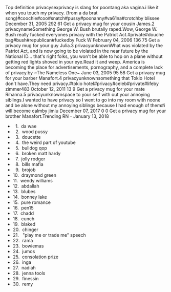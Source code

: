 Top definition privacysexprivacy is slang for poontang aka vagina.i like it when you touch my privacy. (from a da brat song)#coochie#coo#snatch#pussy#poonanny#va61na#crotchby blissee December 31, 2005 292 61 Get a privacy mug for your cousin James.2 privacynameSomething George W. Bush brutally raped.Wow, George W. Bush really fucked everyones privacy with the Patriot Act.#private#douche bag#bush#republican#fuckedby Fuck W February 04, 2006 136 75 Get a privacy mug for your guy Julia.3 privacyunknownWhat was violated by the Patriot Act, and is now going to be violated in the near future by the National ID... that's right folks, you won't be able to hop on a plane without getting red lights shoved in your eye.Read it and weep. America is becoming the place for advertisements, pornography, and a complete lack of privacy.by ~The Nameless One~ June 03, 2005 95 58 Get a privacy mug for your barber Manafort.4 privacyunknownsomething that Tokio Hotel don't have.They need privacy.#tokio hotel#privacy#celeb#private#lifeby zimmer483 October 12, 2011 13 9 Get a privacy mug for your mate Rihanna.5 privacyunknownspace to your self with out your annoying siblings.I wanted to have privacy so I went to go into my room with noone and be alone without my annoying siblings because I had enough of them#i will become calmby jimiu December 07, 2017 0 0 Get a privacy mug for your brother Manafort.Trending RN - January 13, 2018

*     1.  da wae
*     2.  wood pussy
*     3.  doucette
*     4.  the weird part of youtube
*     5.  bulldog qop
*     6.  broken matt hardy
*     7.  jolly rodger
*     8.  bills mafia
*     9.  brojob
*   10.  draymond green
*   11.  wendy williams
*   12.  abdallah
*   13.  blubes
*   14.  bonney lake
*   15.  pure romance
*   16.  pen15
*   17.  chadd
*   18.  cunch
*   19.  blaked
*   20.  chinger
*   21.   "play me or trade me" speech
*   22.  rama
*   23.  bowiemas
*   24.  jumos
*   25.  consolation prize
*   26.  inga
*   27.  nadiah
*   28.  jenna tools
*   29.  finessin
*   30.  remy